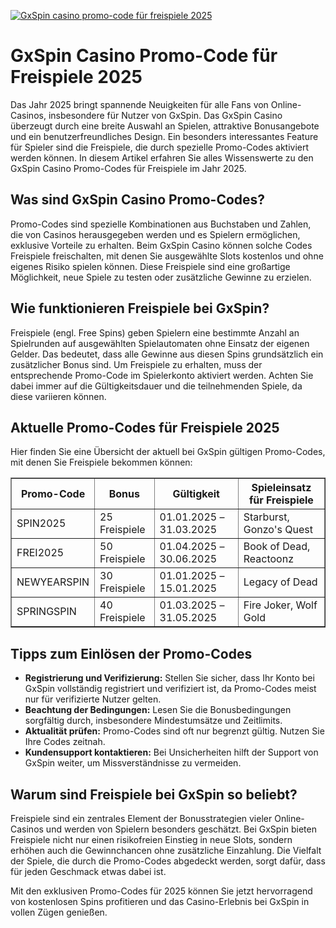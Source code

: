 [![GxSpin casino promo-code für freispiele 2025](https://123-caf.pages.dev/gitsignup.png)](https://vrmoo.ru/Bt82HjjY)

<h1>GxSpin Casino Promo-Code für Freispiele 2025</h1> <p>Das Jahr 2025 bringt spannende Neuigkeiten für alle Fans von Online-Casinos, insbesondere für Nutzer von GxSpin. Das GxSpin Casino überzeugt durch eine breite Auswahl an Spielen, attraktive Bonusangebote und ein benutzerfreundliches Design. Ein besonders interessantes Feature für Spieler sind die Freispiele, die durch spezielle Promo-Codes aktiviert werden können. In diesem Artikel erfahren Sie alles Wissenswerte zu den GxSpin Casino Promo-Codes für Freispiele im Jahr 2025.</p>  <h2>Was sind GxSpin Casino Promo-Codes?</h2> <p>Promo-Codes sind spezielle Kombinationen aus Buchstaben und Zahlen, die von Casinos herausgegeben werden und es Spielern ermöglichen, exklusive Vorteile zu erhalten. Beim GxSpin Casino können solche Codes Freispiele freischalten, mit denen Sie ausgewählte Slots kostenlos und ohne eigenes Risiko spielen können. Diese Freispiele sind eine großartige Möglichkeit, neue Spiele zu testen oder zusätzliche Gewinne zu erzielen.</p>  <h2>Wie funktionieren Freispiele bei GxSpin?</h2> <p>Freispiele (engl. Free Spins) geben Spielern eine bestimmte Anzahl an Spielrunden auf ausgewählten Spielautomaten ohne Einsatz der eigenen Gelder. Das bedeutet, dass alle Gewinne aus diesen Spins grundsätzlich ein zusätzlicher Bonus sind. Um Freispiele zu erhalten, muss der entsprechende Promo-Code im Spielerkonto aktiviert werden. Achten Sie dabei immer auf die Gültigkeitsdauer und die teilnehmenden Spiele, da diese variieren können.</p>  <h2>Aktuelle Promo-Codes für Freispiele 2025</h2> <p>Hier finden Sie eine Übersicht der aktuell bei GxSpin gültigen Promo-Codes, mit denen Sie Freispiele bekommen können:</p> <table border="1" cellpadding="8" cellspacing="0" style="border-collapse: collapse; width: 100%;">   <thead>     <tr>       <th>Promo-Code</th>       <th>Bonus</th>       <th>Gültigkeit</th>       <th>Spieleinsatz für Freispiele</th>     </tr>   </thead>   <tbody>     <tr>       <td>SPIN2025</td>       <td>25 Freispiele</td>       <td>01.01.2025 – 31.03.2025</td>       <td>Starburst, Gonzo's Quest</td>     </tr>     <tr>       <td>FREI2025</td>       <td>50 Freispiele</td>       <td>01.04.2025 – 30.06.2025</td>       <td>Book of Dead, Reactoonz</td>     </tr>     <tr>       <td>NEWYEARSPIN</td>       <td>30 Freispiele</td>       <td>01.01.2025 – 15.01.2025</td>       <td>Legacy of Dead</td>     </tr>     <tr>       <td>SPRINGSPIN</td>       <td>40 Freispiele</td>       <td>01.03.2025 – 31.05.2025</td>       <td>Fire Joker, Wolf Gold</td>     </tr>   </tbody> </table>  <h2>Tipps zum Einlösen der Promo-Codes</h2> <ul>   <li><strong>Registrierung und Verifizierung:</strong> Stellen Sie sicher, dass Ihr Konto bei GxSpin vollständig registriert und verifiziert ist, da Promo-Codes meist nur für verifizierte Nutzer gelten.</li>   <li><strong>Beachtung der Bedingungen:</strong> Lesen Sie die Bonusbedingungen sorgfältig durch, insbesondere Mindestumsätze und Zeitlimits.</li>   <li><strong>Aktualität prüfen:</strong> Promo-Codes sind oft nur begrenzt gültig. Nutzen Sie Ihre Codes zeitnah.</li>   <li><strong>Kundensupport kontaktieren:</strong> Bei Unsicherheiten hilft der Support von GxSpin weiter, um Missverständnisse zu vermeiden.</li> </ul>  <h2>Warum sind Freispiele bei GxSpin so beliebt?</h2> <p>Freispiele sind ein zentrales Element der Bonusstrategien vieler Online-Casinos und werden von Spielern besonders geschätzt. Bei GxSpin bieten Freispiele nicht nur einen risikofreien Einstieg in neue Slots, sondern erhöhen auch die Gewinnchancen ohne zusätzliche Einzahlung. Die Vielfalt der Spiele, die durch die Promo-Codes abgedeckt werden, sorgt dafür, dass für jeden Geschmack etwas dabei ist.</p>  <p>Mit den exklusiven Promo-Codes für 2025 können Sie jetzt hervorragend von kostenlosen Spins profitieren und das Casino-Erlebnis bei GxSpin in vollen Zügen genießen.</p>